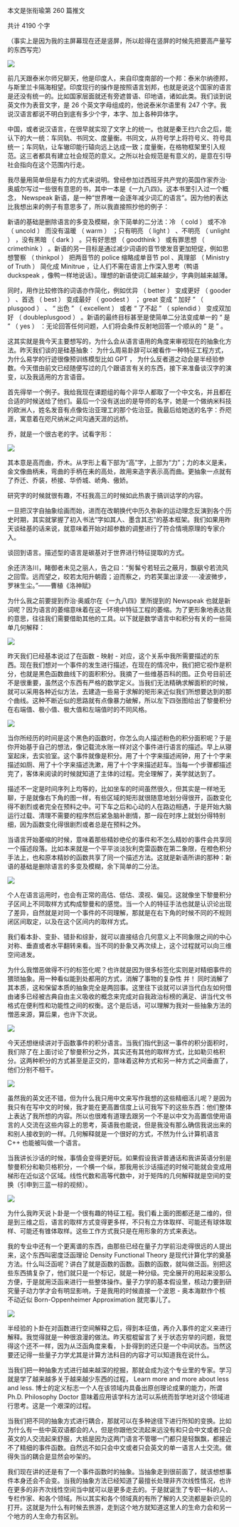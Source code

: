 本文是张衔瑜第 260 篇推文

共计 4190 个字

（事实上是因为我的主屏幕现在还是竖屏，所以趁得在竖屏的时候先把要高产量写的东西写完）

![](./images/img_001.png)

前几天跟泰米尔师兄聊天，他是印度人，来自印度南部的一个邦：泰米尔纳德邦，与斯里兰卡隔海相望。印度现行的操作是按照语言划邦，也就是说这个国家的语言是还没有统一的。比如国家层面就还有旁遮普语、印地语，诸如此类。我们谈到说英文作为表音文字，是 26 个英文字母组成的，他说泰米尔语里有 247 个字。我说汉语言都说不明白到底有多少个字，本字、加上各种异体字。

中国，或者说汉语言，在很早就实现了文字上的统一。也就是秦王扫六合之后，能认下的大一统：车同轨、书同文、度量衡。书同文，从符号学上将符号义、符号具统一；车同轨，让车辙印能行辕向远上达成一致；度量衡，在格物框架里引入规范。这三者都具有建立社会规范的意义。之所以社会规范是有意义的，是意在引导社会指向在这个范围内行走。

我尽量用简单但是有力的方式来说明。曾经参加过西班牙共产党的英国作家乔治·奥威尔写过一些很有意思的书，其中一本是《一九八四》。这本书里引入过一个概念， Newspeak 新语，是一种“世界唯一会逐年减少词汇的语言”。因为他的表达比我想出来的例子有意思多了，所以我直接照抄他的例子：

新语的基础是删除语言的多变及模糊，余下简单的二分法：冷 （ cold ） 或不冷 （ uncold ） 而没有温暖 （ warm ） ；只有明亮 （ light ） 、不明亮 （ unlight ） ，没有黑暗 （ dark ） 。只有好思想 （ goodthink ） 或有罪思想 （ crimethink ） 。新语的另一目标是通过减少词语的音节使发音更加短促，例如思想警察 （ thinkpol ） 把两音节的 police 缩略成单音节 pol 、真理部 （ Ministry of Truth ） 简化成 Minitrue ，让人们不需在语言上作深入思考（鸭语 duckspeak ，像鸭一样地说话）。理想的新语使词汇越来越少，字典则越来越薄。

同时，用作比较修饰的词语亦作简化，例如优异 （ better ） 变成更好 （ gooder ） 、首选 （ best ） 变成最好 （ goodest ） ； great 变成 “ 加好 ” （ plusgood ） 、 “ 出色 ” （ excellent ） 或者 “ 了不起 ” （ splendid ） 变成双加好 （ doubleplusgood ） 。新语的最终目标甚至是使简单二分法变成单一的 “ 是 ” （ yes ） ：无论回答任何问题，人们将会条件反射地回答一个顺从的 “ 是 ” 。

这其实就是我今天主要想写的，为什么会从语言语用的角度来审视现在的抽象化方法。昨天我们谈的是硅基抽象： 为什么周易卦辞可以被看作一种特征工程方式，为什么易学的行迹很像预训练模型比如 GPT ， 为什么反者道之动会是半经验参数。今天借由前文已经随便写过的几个跟语言有关的东西，接下来准备谈汉字的演变，以及我适用的方言语音。

首先得举一个例子。我给我现在课题组的每个非华人都取了一个中文名，并且都在合适的时候送给了他们。最后一个没有送出的是导师的名字，她是一个做纳米科技的欧洲人，姓名发音有点像佐治亚理工的那个佐治亚。我最后给她送的名字：乔咫涯，寓意着在咫尺纳米之间沟通天涯的远桥。

乔，就是一个很古老的字。试看字形：

![](./images/img_002.jpeg)

其本意是高而曲，乔木。从字形上看下部为“高”字，上部为“力”；力的本义是耒，金文像曲柄耒，弯曲的手柄在耒的高处，故用来造字表示高而曲。更抽象一点就有了乔迁、乔装，桥接、华侨城、峤角、傲娇。

研究字的时候就很有趣，不枉我高三的时候如此热衷于搞训诂学的内容。

一旦把汉字自抽象绘画而始，进而在改朝换代中历久弥新的运动理念反演到各个历史时期，其实就掌握了初入书法“字如其人、墨含其志”的基本框架。我们如果用昨天谈硅基的话来说，就意味着开始对超参数的调整进行了符合情境原理的专家介入。

谈回到语言。描述型的语言是碳基对于世界进行特征提取的方式。

余还济洛川，睹御者未见之丽人，告之曰：“髣髴兮若轻云之蔽月，飘飖兮若流风之回雪。远而望之，皎若太阳升朝霞；迫而察之，灼若芙蕖出渌波······凌波微步，罗袜生尘。”——曹植《洛神赋》

为什么我之前要提到乔治·奥威尔在《一九八四》里所提到的 Newspeak 也就是新词呢？因为语言的萎缩意味着在这一环境中特征工程的萎缩。为了更形象地表达我的意思，往往我们需要借助其他的工具。以下就是数学语言中和积分有关的一些简单几何解释：

![](./images/img_003.png)

昨天我们已经基本说过了在函数 - 映射 - 对应，这个关系中我所需要描述的东西。现在我们想对一个事件的发生进行描述，在现在的情况中，我们把它视作是积分，也就是黑色函数曲线下的面积积分。我摘了一些维基百科的图。正负号目前还不是很重要，虽然这个东西有严格的数学定义。当我们无法精确求解面积的时候，就可以采用各种近似方法，去建造一些易于求解的矩形来近似我们所想要达到的那个曲线。这种不断近似的思路就有点像暴力破解，所以左下四张图给出了黎曼积分在右端值、极小值、极大值和左端值时的不同风格。

![](./images/img_004.png)

当你所经历的时间是这个黑色的函数时，你怎么向人描述粉色的积分面积呢？于是你开始基于自己的想法，像记载流水账一样对这个事件进行语言的描述。早上从寝室起床，去实验室。这个事件就像是积分。用了十个字来描述闹钟，用了十个字来描述如厕、用了十个字来描述洗漱，用了十个字来描述赶车。当每一个步骤都描述完了，客体来阅读的时候就知道了主体的过程。完全理解了，美学就达到了。

描述不一定是时间序列上均等的，比如坐车的时间虽然很久，但其实是一样地无聊，于是就像右下角的图一样，有些区域的矩形就很随意地划分得很开，函数变化得不剧烈或者完全在预料之中。可下车之后和心动的人在路边相遇，于是开始大脑运行过载、清理不需要的程序然后紧急脑补剧情，那一段在时序上就划分得特别细，因为函数变化得很剧烈或者总是在预料之外。

当语言开始萎缩的时候，意味着那些精妙绝伦的事件和不怎么精妙的事件会共享同一个描述段落。比如本来就是一个平平淡淡狄利克雷函数在第二象限，在橙色积分手法上，也和原本精妙的函数共享了同一个描述方法。这就是新语所讲的那种：新语的基础是删除语言的多变及模糊，余下简单的二分法。

![](./images/img_005.png)

个人在语言运用时，也会有正常的高估、低估、漠视、偏见。这就像坐下黎曼积分子区间上不同取样方式构成黎曼和的感觉。当一个人的特征手法也就是认识论出现了差异，自然就是对同一个事件的不同理解，那就是在右下角的时候不同的不规则闭区间取定，以及在这个区间内的取样方式。

我们看本卦、变卦、错卦和综卦，就可以直接结合几何意义上不同象限之间的中心对称、垂直或者水平翻转来看。当不同的卦象又再次续上，这个过程就可以向三维空间进发。

为什么我憎恶做得不行的标签化呢？也许就是因为很多标签化实则是对精细事件的猥琐抽象。用一种看似能到处都用的方式，消解了事物的复杂性 并！ 同时消解了其本质，这和保留本质的抽象完全是两回事。这里往下谈就可以讲当代白左如何借由诸多已经被古典自由主义吸收的概念来完成对自我政治标榜的满足、讲当代文书格式在便利性和功能性之间的权衡。这个是后话，可以理解为我对一些抽象方法的憎恶来源，算后果，也许下次说。

![](./images/img_006.png)

今天还想继续讲对于函数事件的积分语言。当我们指代到这一事件的积分面积时，我们除了在上面讨论了黎曼积分之外，其实还有其他的取样方式，比如勒贝格积分。这两种积分的方式甚至是正交的，意味着这种方式和另一种方式之间垂直了，他们分别不相干。

![](./images/img_007.png)

虽然我的英文还不错，但为什么我只用中文来写作我想的这些精细活儿呢？是因为我只有在写中文的时候，我才能在更高置信度上认可我写下的这些东西：他们整体上表达了我所想的内容。所以也很难有道理去跟另一个不是以中文为高置信使用语言的人交流在这些内容上的思考，英语我也能说，但是我没有那么确信我说出来的和别人接收到的一样。几何解释就是一个很好的方式，不然为什么计算机语言 C++ 也能被叫做一个语言。

当我讲长沙话的时候，事情会变得更好玩。如果假设我讲普通话和我讲英语分别是黎曼积分和勒贝格积分，一个横一个纵，那我用长沙话描述的时候可能就会变成用梯形在近似这个区域。线性代数和高等代数中，对于矩阵的几何解释就是空间的变换（引申到三蓝一棕的视频）。

![](./images/img_008.png)

为什么我昨天说卜卦是一个很有趣的特征工程。我们看上面的图都还是二维的，但是到三维之后，语言的取样方式变得更多样，不只有立方体取样、可能还有球体取样、可能还有锥体取样。这些工作方式我只是在用形象的方式来表达。

我的专业中还有一个更离谱的东西，由那些已经在量子力学前沿走得很远的人提出来，这个东西叫密度泛函理论 Density Functional Theory 是现代计算化学的奠基方法。什么叫泛函呢？讲白了就是函数的函数。函数的函数，就叫做泛函。别把这些东西搞复杂了，他们就只是一个标记，就是一种分级。完全展开的用起来没那么方便，于是就用泛函来进行一些整体操作。量子力学的基本假设里，核动力要到研究量子动力学才会有明显影响，于是我用的时候直接一个波恩 - 奥本海默作个核不动近似 Born-Oppenheimer Approximation 就完事儿了。

![](./images/img_009.png)

半经验的卜卦在对函数进行空间解释之后，得到本征值，再介入事件的定义来进行解释。我觉得就是一种很浪漫的做法。昨天棍棍留言了关于状态穷举的问题，我觉得这个还不一样，因为从泛函角度来看，卜卦得到的还只是一个中间状态。当然这要还记得一些量子力学尤其是计算方法科目的内容才可以知道我在说什么。

当我们把一种抽象方式进行越来越深的挖掘，那就会成为这个专业里的专家。学习就是学了越来越多关于越来越少东西的过程， Learn more and more about less and less. 博士的定义标志一个人在该领域内具备出原创理论成果的能力，所谓 Ph.D. Philosophy Doctor 意味着应用该学科方法可以系统而哲学地对这个领域进行思考。这是一个艰深的过程。

当我们把不同的抽象方式进行耦合，那就可以在多种途径下进行所知的变换。比如为什么有一些中英双语都会的人，但是你跟他交流起来远没有和只会中文或者只会英文的人交流起来舒服，大抵是因为这两门语言不管哪一门都只是轻飘飘，都接近不了精细的事件函数。自然远不如只会中文或者只会英文的单一语言人士交流。做得失当的耦合是显然会吵架的。

我们现在讲的还是有了一个事件函数时的抽象。当抽象走到很前面了，就该想想事件本身还会不会变。当我的抽象方法已经知道了最擅长处理非齐次线性情况，也许在更多的非齐次线性空间当中就可以是更多走去的。于是就诞生了专职一科的人、专栏作家、和各个领域。所以其实和各个领域真的有所了解的人交流都是新识见的打开。这就是为什么有时候去旅游，走到这个地方就知道这里人的生命力会和另一个地方的人生命力有区别。
